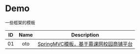 # Demo
一些框架的模板

| ID  | Name | Description |
| --- | :----: | :---------: |
| 01  | oto  | [SpringMVC模板，基于慕课网校园商铺平台](https://github.com/649733108/Demo/tree/master/oto) |

